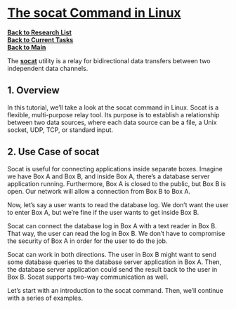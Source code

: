 # **[The socat Command in Linux](https://www.baeldung.com/linux/socat-command)**

**[Back to Research List](../../research_list.md)**\
**[Back to Current Tasks](../../../a_status/current_tasks.md)**\
**[Back to Main](../../../README.md)**

The **[socat](https://linux.die.net/man/1/socat)** utility is a relay for bidirectional data transfers between two independent data channels.

## 1. Overview

In this tutorial, we’ll take a look at the socat command in Linux. Socat is a flexible, multi-purpose relay tool. Its purpose is to establish a relationship between two data sources, where each data source can be a file, a Unix socket, UDP, TCP, or standard input.

## 2. Use Case of socat

Socat is useful for connecting applications inside separate boxes. Imagine we have Box A and Box B, and inside Box A, there’s a database server application running. Furthermore, Box A is closed to the public, but Box B is open. Our network will allow a connection from Box B to Box A.

Now, let’s say a user wants to read the database log. We don’t want the user to enter Box A, but we’re fine if the user wants to get inside Box B.

Socat can connect the database log in Box A with a text reader in Box B. That way, the user can read the log in Box B. We don’t have to compromise the security of Box A in order for the user to do the job.

Socat can work in both directions. The user in Box B might want to send some database queries to the database server application in Box A. Then, the database server application could send the result back to the user in Box B. Socat supports two-way communication as well.

Let’s start with an introduction to the socat command. Then, we’ll continue with a series of examples.
